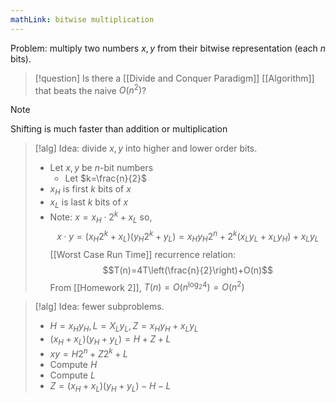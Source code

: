 ```yaml
---
mathLink: bitwise multiplication
---
```


Problem: multiply two numbers $x,y$ from their bitwise representation (each $n$ bits).

>[!question]
>Is there a [[Divide and Conquer Paradigm]] [[Algorithm]] that beats the naive $O(n^{2})$?

>[!note]
>Shifting is much faster than addition or multiplication

>[!alg]
Idea: divide $x,y$ into higher and lower order bits.
>- Let $x,y$ be $n$-bit numbers
>	- Let $k=\frac{n}{2}$
>- $x_{H}$ is first $k$ bits of $x$
>- $x_{L}$ is last $k$ bits of $x$
>- Note: $x=x_{H}\cdot2^{k}+x_{L}$ so,
$$x\cdot y=(x_{H}2^{k}+x_{L})(y_{H}2^{k}+y_{L})=x_{H}y_{H}2^{n}+2^{k}(x_{L}y_{L}+x_{L}y_{H})+x_{L}y_{L}$$
[[Worst Case Run Time]] recurrence relation: $$T(n)=4T\left(\frac{n}{2}\right)+O(n)$$
From [[Homework 2]], $T(n)=O(n^{\log_{2}4})=O(n^{2})$

>[!alg]
Idea: fewer subproblems.
>- $H=x_{H}y_{H},L=X_{L}y_{L},Z=x_{H}y_{H}+x_{L}y_{L}$
>- $(x_{H}+x_{L})(y_{H}+y_{L})=H+Z+L$
>- $xy=H2^{n}+Z2^{k}+L$
>- Compute $H$
>- Compute $L$
>- $Z=(x_{H}+x_{L})(y_{H}+y_{L})-H-L$
